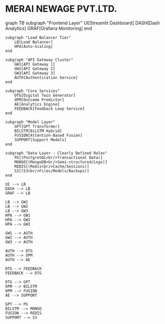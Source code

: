 # MERAI NEWAGE PVT.LTD.
graph TB
    subgraph "Frontend Layer"
        UI[Streamlit Dashboard]
        DASH[Dash Analytics]
        GRAF[Grafana Monitoring]
    end
    
    subgraph "Load Balancer Tier"
        LB[Load Balancer]
        HPA[Auto-Scaling]
    end
    
    subgraph "API Gateway Cluster"
        GW1[API Gateway 1]
        GW2[API Gateway 2]
        GW3[API Gateway 3]
        AUTH[Authentication Service]
    end
    
    subgraph "Core Services"
        DTG[Digital Twin Generator]
        OPM[Outcome Predictor]
        AE[Analytics Engine]
        FEEDBACK[Feedback Loop Service]
    end
    
    subgraph "Model Layer"
        GPT[GPT Transformer]
        BILSTM[BiLSTM Hybrid]
        FUSION[Attention-Based Fusion]
        SUPPORT[Support Models]
    end
    
    subgraph "Data Layer - Clearly Defined Roles"
        PG[(PostgreSQL<br/>Transactional Data)]
        MONGO[(MongoDB<br/>Semi-structured/Logs)]
        REDIS[(Redis<br/>Cache/Sessions)]
        S3[(S3<br/>Files/Models/Backups)]
    end
    
    UI --> LB
    DASH --> LB
    GRAF --> LB
    
    LB --> GW1
    LB --> GW2
    LB --> GW3
    HPA --> GW1
    HPA --> GW2
    HPA --> GW3
    
    GW1 --> AUTH
    GW2 --> AUTH
    GW3 --> AUTH
    
    AUTH --> DTG
    AUTH --> OPM
    AUTH --> AE
    
    DTG --> FEEDBACK
    FEEDBACK --> DTG
    
    DTG --> GPT
    OPM --> BILSTM
    OPM --> FUSION
    AE --> SUPPORT
    
    GPT --> PG
    BILSTM --> MONGO
    FUSION --> REDIS
    SUPPORT --> S3
